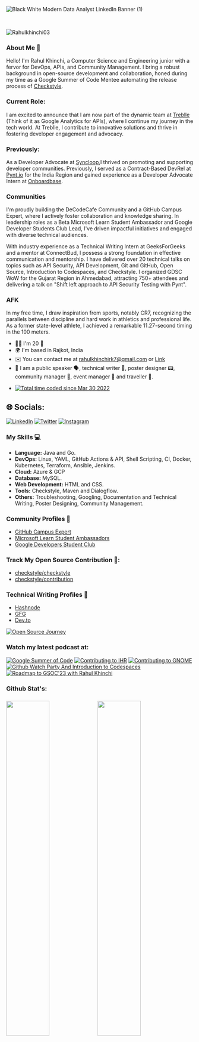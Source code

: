 ![Black White Modern Data Analyst LinkedIn Banner (1)](https://user-images.githubusercontent.com/71710042/230340106-ee108079-b4f7-4c45-9516-bf982e953f90.png)



<br />

<p align="left"> <img src="https://komarev.com/ghpvc/?username=Rahulkhinchi03&label=Profile%20views&color=0e75b6&style=flat" alt="Rahulkhinchi03" /> </p>

 ### About Me 🚀

 Hello! I'm Rahul Khinchi, a Computer Science and Engineering junior with a fervor for DevOps, APIs, and Community Management. I bring a robust background in open-source development and collaboration, honed during my time as a Google Summer of Code Mentee automating the release process of [Checkstyle](https://checkstyle.org/).

 ### Current Role:
I am excited to announce that I am now part of the dynamic team at [Treblle](https://treblle.com/) (Think of it as Google Analytics for APIs), where I continue my journey in the tech world. At Treblle, I contribute to innovative solutions and thrive in fostering developer engagement and advocacy.

### Previously:
As a Developer Advocate at [Syncloop](https://www.syncloop.com/),I thrived on promoting and supporting developer communities. Previously, I served as a Contract-Based DevRel at [Pynt.io](https://www.pynt.io/) for the India Region and gained experience as a Developer Advocate Intern at [Onboardbase](https://onboardbase.com/).

### Communities
I'm proudly building the DeCodeCafe Community and a GitHub Campus Expert, where I actively foster collaboration and knowledge sharing. In leadership roles as a Beta Microsoft Learn Student Ambassador and Google Developer Students Club Lead, I've driven impactful initiatives and engaged with diverse technical audiences.

With industry experience as a Technical Writing Intern at GeeksForGeeks and a mentor at ConnectBud, I possess a strong foundation in effective communication and mentorship. I have delivered over 20 technical talks on topics such as API Security, API Development, Git and GitHub, Open Source, Introduction to Codespaces, and Checkstyle. I organized GDSC WoW for the Gujarat Region in Ahmedabad, attracting 750+ attendees and delivering a talk on "Shift left approach to API Security Testing with Pynt".

### AFK

In my free time, I draw inspiration from sports, notably CR7, recognizing the parallels between discipline and hard work in athletics and professional life. As a former state-level athlete, I achieved a remarkable 11.27-second timing in the 100 meters.

* 👨‍🦰  I'm 20 🎉
* 🌍  I'm based in Rajkot, India
* ✉️  You can contact me at [rahulkhinchirk7@gmail.com](mailto:rahulkhinchirk7@gmail.com) or [Link](https://linktr.ee/rahhul.k7) 
* 📍 I am a public speaker 🗣️, technical writer 📃, poster designer 📟, community manager 👥, event manager 🤝 and traveller 🧳.
- <a href="https://wakatime.com/@b1cb9d56-2108-4bbd-bded-de876edde70a"><img src="https://wakatime.com/badge/user/b1cb9d56-2108-4bbd-bded-de876edde70a.svg" alt="Total time coded since Mar 30 2022" /></a>

## 🌐 Socials:
[![LinkedIn](https://img.shields.io/badge/LinkedIn-%230077B5.svg?logo=linkedin&logoColor=white)](https://linkedin.com/in/rahulkhinchi03/) 
[![Twitter](https://img.shields.io/badge/Twitter-%231DA1F2.svg?logo=Twitter&logoColor=white)](https://twitter.com/rahhulk7) 
[![Instagram](https://img.shields.io/badge/Instagram-%23E4405F.svg?logo=Instagram&logoColor=white)](https://instagram.com/rahhul.ig) 

 ### My Skills 💻

- **Language:** Java and Go.
- **DevOps:** Linux, YAML, GitHub Actions & API, Shell Scripting, CI, Docker, Kubernetes, Terraform, Ansible, Jenkins.
- **Cloud:** Azure & GCP
- **Database:** MySQL.
- **Web Development:** HTML and CSS.
- **Tools:** Checkstyle, Maven and Dialogflow. 
- **Others:** Troubleshooting, Googling, Documentation and Technical Writing, Poster Designing, Community Management.

### Community Profiles 🚩
- [GitHub Campus Expert](https://githubcampus.expert/Rahulkhinchi03/)
- [Microsoft Learn Student Ambassadors](https://studentambassadors.microsoft.com/en-US/studentambassadors/profile/00230511-e3b0-41c1-9451-cecaa9aca0ee)
- [Google Developers Student Club](https://gdsc.community.dev/u/m7m5xe/)


 ### Track My Open Source Contribution 🚀: 
 - [checkstyle/checkstyle](https://github.com/checkstyle/checkstyle/pulls?q=is%3Amerged+is%3Apr+author%3ARahulkhinchi03+)
 - [checkstyle/contribution](https://github.com/checkstyle/contribution/pulls?q=is%3Amerged+is%3Apr+author%3ARahulkhinchi03+)

### Technical Writing Profiles 📃
 - [Hashnode](https://hashnode.com/@rahulk7)
 - [GFG](https://auth.geeksforgeeks.org/user/rahulkhinchi7/articles)
 - [Dev.to](https://dev.to/rk7)

[![Open Source Journey](https://github.com/Rahulkhinchi03/Rahulkhinchi03/assets/71710042/9bea6926-b981-4287-849f-22c844eec966.png)](https://blog.treblle.com/how-to-start-your-open-source-journey/)

### Watch my latest podcast at:
[![Google Summer of Code](https://user-images.githubusercontent.com/71710042/226113213-b892ad05-93f8-44b8-84d8-505550ed6d6c.jpeg)](https://www.youtube.com/live/vcN6oNzUh38?feature=share)
[![Contributing to IHR](https://img.youtube.com/vi/30rU1qqUjAY/0.jpg)](https://www.youtube.com/watch?v=30rU1qqUjAY)
[![Contributing to GNOME](https://img.youtube.com/vi/8eD5l76k1II/0.jpg)](https://www.youtube.com/watch?v=8eD5l76k1II)
[![Github Watch Party And Introduction to Codespaces](https://img.youtube.com/vi/dvoxN4hJyWE/0.jpg)](https://www.youtube.com/watch?v=dvoxN4hJyWE)
[![Roadmap to GSOC'23 with Rahul Khinchi ](https://img.youtube.com/vi/O3Rjfkiu8hw/0.jpg)](https://www.youtube.com/watch?v=O3Rjfkiu8hw)




<h3 align = "left"> Github Stat's: <h3>
 <img width="48%" src="https://github-readme-stats.vercel.app/api?username=Rahulkhinchi03&show_icons=true&theme=tokyonight" />
 <img width="48%" src="https://github-readme-streak-stats.herokuapp.com/?user=Rahulkhinchi03&theme=tokyonight" />
